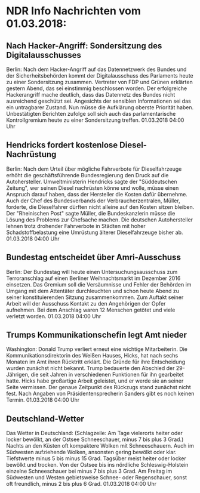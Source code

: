 # NDR Info Nachrichten vom 01.03.2018:


## Nach Hacker-Angriff: Sondersitzung des Digitalausschusses
Berlin: Nach dem Hacker-Angriff auf das Datennetzwerk des Bundes und der Sicherheitsbehörden kommt der Digitalausschuss des Parlaments heute zu einer Sondersitzung zusammen. Vertreter von FDP und Grünen erklärten gestern Abend, das sei einstimmig beschlossen worden. Der erfolgreiche Hackerangriff mache deutlich, dass das Datennetz des Bundes nicht ausreichend geschützt sei. Angesichts der sensiblen Informationen sei das ein untragbarer Zustand. Nun müsse die Aufklärung oberste Priorität haben. Unbestätigten Berichten zufolge soll sich auch das parlamentarische Kontrollgremium heute zu einer Sondersitzung treffen. 01.03.2018 04:00 Uhr 

## Hendricks fordert kostenlose Diesel-Nachrüstung
Berlin: Nach dem Urteil über mögliche Fahrverbote für Dieselfahrzeuge erhöht die geschäftsführende Bundesregierung den Druck auf die Autohersteller. Umweltministerin Hendricks sagte der "Süddeutschen Zeitung", wer seinen Diesel nachrüsten könne und wolle, müsse einen Anspruch darauf haben, dass der Hersteller die Kosten dafür übernehme. Auch der Chef des Bundesverbands der Verbraucherzentralen, Müller, forderte, die Dieselfahrer dürften nicht alleine auf den Kosten sitzen bleiben. Der "Rheinischen Post" sagte Müller, die Bundeskanzlerin müsse die Lösung des Problems zur Chefsache machen. Die deutschen Autohersteller lehnen trotz drohender Fahrverbote in Städten mit hoher Schadstoffbelastung eine Umrüstung älterer Dieselfahrzeuge bisher ab. 01.03.2018 04:00 Uhr 

## Bundestag entscheidet über Amri-Ausschuss
Berlin: Der Bundestag will heute einen Untersuchungsausschuss zum Terroranschlag auf einen Berliner Weihnachtsmarkt im Dezember 2016 einsetzen. Das Gremium soll die Versäumnisse und Fehler der Behörden im Umgang mit dem Attentäter durchleuchten und schon heute Abend zu seiner konstituierenden Sitzung zusammenkommen. Zum Auftakt seiner Arbeit will der Ausschuss Kontakt zu den Angehörigen der Opfer aufnehmen. Bei dem Anschlag waren 12 Menschen getötet und viele verletzt worden. 01.03.2018 04:00 Uhr 

## Trumps Kommunikationschefin legt Amt nieder
Washington: 		Donald Trump verliert erneut eine wichtige Mitarbeiterin. Die Kommunikationsdirektorin des Weißen Hauses, Hicks, hat nach sechs Monaten im Amt ihren Rücktritt erklärt. Die Gründe für ihre Entscheidung wurden zunächst nicht bekannt. Trump bedauerte den Abschied der 29-Jährigen, die seit Jahren in verschiedenen Funktionen für ihn gearbeitet hatte. Hicks habe großartige Arbeit geleistet, und er werde sie an seiner Seite vermissen. Der genaue Zeitpunkt des Rückzugs stand zunächst nicht fest. Nach Angaben von Präsidentensprecherin Sanders gibt es noch keinen Termin. 01.03.2018 04:00 Uhr 

## Deutschland-Wetter
Das Wetter in Deutschland:
(Schlagzeile: Am Tage vielerorts heiter oder locker bewölkt, an der Ostsee Schneeschauer, minus 7 bis plus 3 Grad.) Nachts an den Küsten oft kompaktere Wolken mit Schneeschauern. Auch im Südwesten aufziehende Wolken, ansonsten gering bewölkt oder klar. Tiefstwerte minus 5 bis minus 15 Grad. Tagsüber meist heiter oder locker bewölkt und trocken. Von der Ostsee bis ins nördliche Schleswig-Holstein einzelne Schneeschauer bei minus 7 bis plus 3 Grad. Am Freitag im Südwesten und Westen gebietsweise Schnee- oder Regenschauer, sonst oft freundlich, minus 2 bis plus 6 Grad. 01.03.2018 04:00 Uhr 
